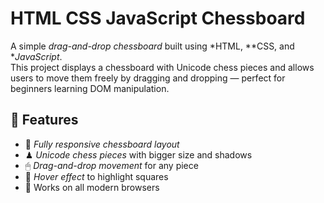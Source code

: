 #  HTML CSS JavaScript Chessboard

A simple *drag-and-drop chessboard* built using *HTML, **CSS, and **JavaScript*.  
This project displays a chessboard with Unicode chess pieces and allows users to move them freely by dragging and dropping — perfect for beginners learning DOM manipulation.

## 📌 Features
- 🎯 *Fully responsive chessboard layout*
- ♟ *Unicode chess pieces* with bigger size and shadows
- 🖱 *Drag-and-drop movement* for any piece
- 🎨 *Hover effect* to highlight squares
- 🔄 Works on all modern browsers
